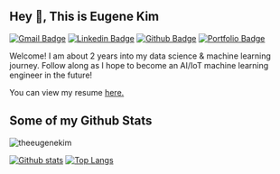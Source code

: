 ## Hey 👋, This is Eugene Kim
[![Gmail Badge](https://img.shields.io/badge/-theeugenekim@gmail.com-c14438?style=flat&logo=Gmail&logoColor=white&link=mailto:theeugenekim@gmail.com)](mailto:theeugenekim@gmail.com) 
[![Linkedin Badge](https://img.shields.io/badge/-theeugenekim-0072b1?style=flat&logo=Linkedin&logoColor=white&link=https://www.linkedin.com/in/theeugenekim/)](www.linkedin.com/in/theeugenekim/)
[![Github Badge](https://img.shields.io/badge/-theeugenekim-grey?style=flat&logo=github&logoColor=white&link=https://github.com/theeugenekim/)](https://www.github.com/theeugenekim/) [![Portfolio Badge](https://img.shields.io/badge/portfolio-web-blue?style=flat&link=https://github.com/theeugenekim/)](https://github.com/theeugenekim/) <p align='left'>Welcome! I am about 2 years into my data science & machine learning journey. Follow along as I hope to become an AI/IoT machine learning engineer in the future!</p><p align='left'> You can view my resume <a href='https://www.linkedin.com/in/thewoojungkim/ ' target=_blank><u>here</u>.</a></p>
## Some of my Github Stats
<p align=left> <img src=https://komarev.com/ghpvc/?username=theeugenekim alt=theeugenekim /> </p>

[![Github stats](https://github-readme-stats.vercel.app/api?username=theeugenekim&show_icons=true&include_all_commits=true)](https://github.com/theeugenekim/github-readme-stats)
[![Top Langs](https://github-readme-stats.vercel.app/api/top-langs/?username=theeugenekim&layout=compact)](https://github.com/theeugenekim/github-readme-stats)
